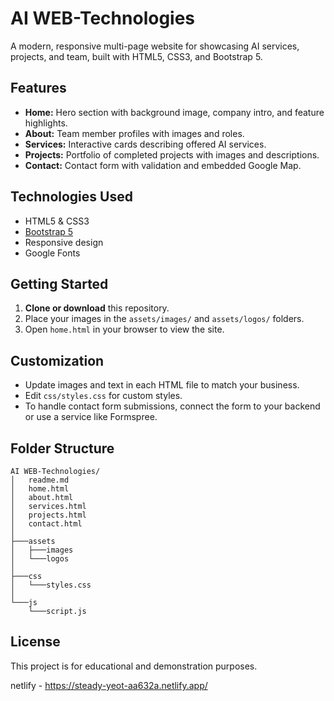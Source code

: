 # AI WEB-Technologies

A modern, responsive multi-page website for showcasing AI services, projects, and team, built with HTML5, CSS3, and Bootstrap 5.

## Features

- **Home:** Hero section with background image, company intro, and feature highlights.
- **About:** Team member profiles with images and roles.
- **Services:** Interactive cards describing offered AI services.
- **Projects:** Portfolio of completed projects with images and descriptions.
- **Contact:** Contact form with validation and embedded Google Map.

## Technologies Used

- HTML5 & CSS3
- [Bootstrap 5](https://getbootstrap.com/)
- Responsive design
- Google Fonts

## Getting Started

1. **Clone or download** this repository.
2. Place your images in the `assets/images/` and `assets/logos/` folders.
3. Open `home.html` in your browser to view the site.

## Customization

- Update images and text in each HTML file to match your business.
- Edit `css/styles.css` for custom styles.
- To handle contact form submissions, connect the form to your backend or use a service like Formspree.

## Folder Structure

```
AI WEB-Technologies/
│   readme.md
│   home.html
│   about.html
│   services.html
│   projects.html
│   contact.html
│
├───assets
│   ├───images
│   └───logos
│
├───css
│   └───styles.css
│
└───js
    └───script.js
```

## License

This project is for educational and demonstration purposes.

netlify - https://steady-yeot-aa632a.netlify.app/
